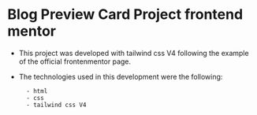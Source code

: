 # Blog Preview Card Project frontend mentor

- This project was developed with tailwind css V4 following the example of the official frontenmentor page.

- The technologies used in this development were the following:

        - html
        - css
        - tailwind css V4

